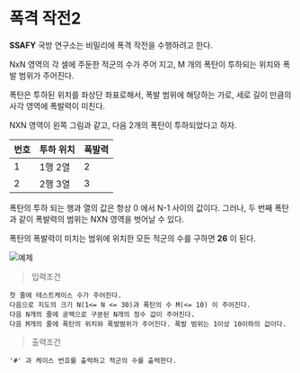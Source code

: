 # 폭격 작전2

**SSAFY** 국방 연구소는 비밀리에 폭격 작전을 수행하려고 한다. 

NxN 영역의 각 셀에 주둔한 적군의 수가 주어 지고,  M 개의 폭탄이 투하되는 위치와 폭발 범위가 주어진다.

폭탄은 투하된 위치를 좌상단 좌표로해서, 폭발 범위에 해당하는 가로, 세로 길이 만큼의 사각 영역에 폭발력이 미친다. 

NXN 영역이 왼쪽 그림과 같고, 다음 2개의 폭탄이 투하되었다고 하자.

| 번호 | 투하 위치 | 폭발력 |
| ---- | --------- | ------ |
| 1    | 1행 2열   | 2      |
| 2    | 2행 3열   | 3      |

폭탄의 투하 되는 행과 열의 값은 항상 0 에서 N-1 사이의 값이다. 그러나, 두 번째 폭탄과 같이 폭발력의 범위는 NXN 영역을 벗어날 수 있다. 

폭탄의 폭발력이 미치는 범위에 위치한 모든 적군의 수를 구하면 **26** 이 된다.

![예제](img/bomber4(1).png)



> 입력조건

    첫 줄에 테스트케이스 수가 주어진다.
    다음으로 지도의 크기 N(1<= N <= 30)과 폭탄의 수 M(<= 10) 이 주어진다.
    다음 N개의 줄에 공백으로 구분된 N개의 정수 값이 주어진다.
    다음 M개의 줄에 폭탄의 위치와 폭발범위가 주어진다. 폭발 범위는 1이상 10이하의 값이다.

> 출력조건

    '#' 과 케이스 번호를 출력하고 적군의 수를 출력한다.

